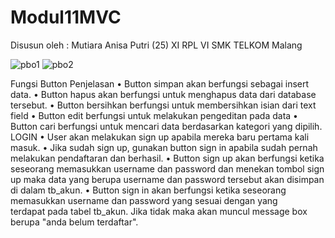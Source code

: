 # Modul11MVC

Disusun oleh : Mutiara Anisa Putri (25)
XI RPL VI
SMK TELKOM Malang

![pbo1](https://cloud.githubusercontent.com/assets/22170430/25878509/6eda4080-3555-11e7-92b1-c6bfd80e414a.PNG)
![pbo2](https://cloud.githubusercontent.com/assets/22170430/25878510/6edc79c2-3555-11e7-8ef2-99a5e358e658.PNG)

Fungsi Button
Penjelasan
•	Button simpan akan berfungsi sebagai insert data.
•	Button hapus akan berfungsi untuk menghapus data dari database tersebut.
•	Button bersihkan berfungsi untuk membersihkan isian dari text field
•	Button edit berfungsi untuk melakukan pengeditan pada data
•	Button cari berfungsi untuk mencari data berdasarkan kategori yang dipilih.
LOGIN
•	User akan melakukan sign up apabila mereka baru pertama kali masuk.
•	Jika sudah sign up, gunakan button sign in apabila sudah pernah melakukan pendaftaran dan berhasil.
•	Button sign up akan berfungsi ketika seseorang memasukkan username dan password dan 
  menekan tombol sign up maka data yang berupa username dan password tersebut akan disimpan di dalam tb_akun.
•	Button sign in akan berfungsi ketika seseorang memasukkan username dan password yang sesuai dengan yang   
  terdapat pada tabel tb_akun. Jika tidak maka akan muncul message box berupa "anda belum terdaftar".


 
 
